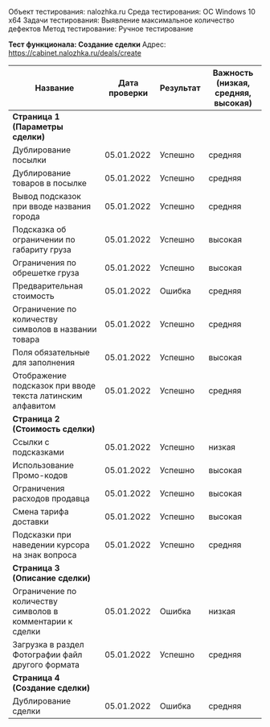 Объект тестирования: nalozhka.ru
Среда тестирования: ОС Windows 10 x64
Задачи тестирования: Выявление максимальное количество дефектов
Метод тестирование: Ручное тестирование

**Тест функционала: Создание сделки**
Адрес: https://cabinet.nalozhka.ru/deals/create

**Название** | **Дата проверки** | Результат | Важность (низкая, средняя, высокая)
--- | --- | --- | ---
**Страница 1 (Параметры сделки)** | | | 
Дублирование посылки | 05.01.2022 | Успешно | средняя
Дублирование товаров в посылке | 05.01.2022 | Успешно | средняя
Вывод подсказок при вводе названия города |05.01.2022 | Успешно | средняя
Подсказка об ограничении по габариту груза |05.01.2022 | Успешно | высокая
Ограничения по обрешетке груза | 05.01.2022 | Успешно | высокая
Предварительная стоимость  |05.01.2022 |  Ошибка | средняя
Ограничение по количеству символов в названии товара | 05.01.2022 | Успешно | средняя
Поля обязательные для заполнения | 05.01.2022 | Успешно | высокая
Отображение подсказок при вводе текста латинским алфавитом | 05.01.2022 | Успешно | средняя
**Страница 2 (Стоимость сделки)** | | |
Ссылки с подсказками | 05.01.2022 | Успешно | низкая
Использование Промо-кодов | 05.01.2022 | Успешно | высокая
Ограничения расходов продавца | 05.01.2022 | Успешно | высокая
Смена тарифа доставки | 05.01.2022 | Успешно | высокая
Подсказки при наведении курсора на знак вопроса | 05.01.2022 | Успешно | средняя
**Страница 3 (Описание сделки)** | | |
Ограничение по количеству символов в комментарии к сделки | 05.01.2022 | Ошибка | низкая
Загрузка в раздел Фотографии файл другого формата | 05.01.2022 | Успешно | средняя
**Страница 4 (Создание сделки)** | | |
Дублирование сделки | 05.01.2022 | Ошибка | средняя
